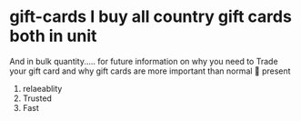 # gift-cards I buy all country gift cards both in unit
And in bulk quantity.....
for future information on why you need to
Trade your gift card and why gift cards are more 
important than normal 🎁 present 
1. relaeablity 
2. Trusted 
3. Fast
